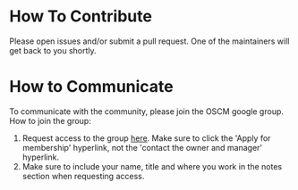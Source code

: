 # How To Contribute

Please open issues and/or submit a pull request. One of the maintainers will get back to you shortly. 

# How to Communicate
To communicate with the community, please join the OSCM google group. How to join the group:
1. Request access to the group [here](https://groups.google.com/forum/#!forum/open-source-community-managers). Make sure to click the 'Apply for membership' hyperlink, not the 'contact the owner and manager' hyperlink.
2. Make sure to include your name, title and where you work in the notes section when requesting access. 
